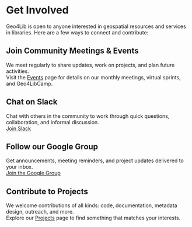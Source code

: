# Get Involved

Geo4Lib is open to anyone interested in geospatial resources and services in libraries. Here are a few ways to connect and contribute:

## Join Community Meetings & Events

We meet regularly to share updates, work on projects, and plan future activities.  
Visit the [Events](../events) page for details on our monthly meetings, virtual sprints, and Geo4LibCamp.

## Chat on Slack

Chat with others in the community to work through quick questions, collaboration, and informal discussion.  
 [Join Slack](https://geoblacklight.slack.com/join/shared_invite/zt-1p7dcay40-Ye_WTt5_iCqU8rDjzhkoWw#/shared-invite/email)

## Follow our Google Group 

Get announcements, meeting reminders, and project updates delivered to your inbox.  
 [Join the Google Group](https://groups.google.com/g/geoblacklight-community)


## Contribute to Projects

We welcome contributions of all kinds: code, documentation, metadata design, outreach, and more.  
Explore our [Projects](../projects) page to find something that matches your interests.

